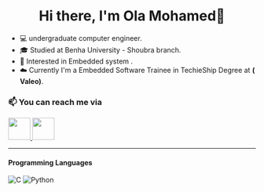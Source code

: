 <div align= "center"><h1>Hi there, I'm Ola Mohamed👋 </h1></div>

- :computer: undergraduate computer engineer.
- :mortar_board: Studied at Benha University - Shoubra branch.
- :dizzy: Interested in Embedded system .
- :cloud: Currently I'm a Embedded Software Trainee  in TechieShip Degree at **( Valeo)**.

### :mailbox: You can reach me via 
<a href="https://www.linkedin.com/in/ola-mohamed-8ba11b16b/">
    <img height="45" src="https://user-images.githubusercontent.com/47721226/224444323-8dbd5b01-3488-4572-88c8-93384dc2ef0e.png"/>
</a>
<a href="mailto:olametwaly3@gmail.com">
    <img height="45" src="https://user-images.githubusercontent.com/47721226/224444372-4c84b0f3-0f16-4c86-b643-733020a379f0.png"/>
</a>

---
#### Programming Languages 
![C](https://img.shields.io/badge/c-%2300599C.svg?style=for-the-badge&logo=c&logoColor=white)
![Python](https://img.shields.io/badge/python-3670A0?style=for-the-badge&logo=python&logoColor=ffdd54)
